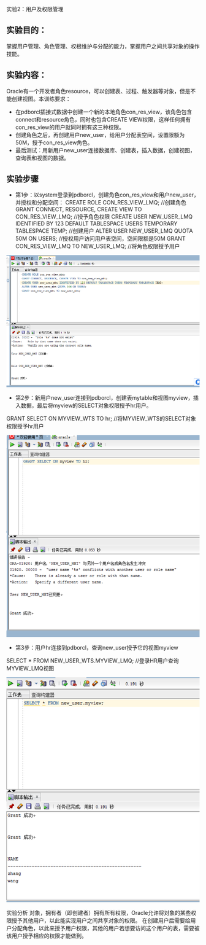
 实验2：用户及权限管理

## 实验目的：

掌握用户管理、角色管理、权根维护与分配的能力，掌握用户之间共享对象的操作技能。

## 实验内容：
Oracle有一个开发者角色resource，可以创建表、过程、触发器等对象，但是不能创建视图。本训练要求：
- 在pdborcl插接式数据中创建一个新的本地角色con_res_view，该角色包含connect和resource角色，同时也包含CREATE VIEW权限，这样任何拥有con_res_view的用户就同时拥有这三种权限。
- 创建角色之后，再创建用户new_user，给用户分配表空间，设置限额为50M，授予con_res_view角色。
- 最后测试：用新用户new_user连接数据库、创建表，插入数据，创建视图，查询表和视图的数据。

## 实验步骤



- 第1步：以system登录到pdborcl，创建角色con_res_view和用户new_user，并授权和分配空间：
CREATE ROLE CON_RES_VIEW_LMQ;   //创建角色
GRANT CONNECT, RESOURCE, CREATE VIEW TO CON_RES_VIEW_LMQ;  //授予角色权限
CREATE USER NEW_USER_LMQ IDENTIFIED BY 123 DEFAULT TABLESPACE USERS TEMPORARY TABLESPACE TEMP;	//创建用户
ALTER USER NEW_USER_LMQ QUOTA 50M ON USERS;	//授权用户访问用户表空间，空间限额是50M
GRANT CON_RES_VIEW_LMQ TO NEW_USER_LMQ;	    //将角色权限授予用户



![运行结果](https://github.com/ataoxia/oracle/blob/master/test2/1.png)


- 第2步：新用户new_user连接到pdborcl，创建表mytable和视图myview，插入数据，最后将myview的SELECT对象权限授予hr用户。

GRANT SELECT ON MYVIEW_WTS TO hr;    //将MYVIEW_WTS的SELECT对象权限授予hr用户

![运行结果](https://github.com/ataoxia/oracle/blob/master/test2/2.png)


- 第3步：用户hr连接到pdborcl，查询new_user授予它的视图myview

SELECT * FROM NEW_USER_WTS.MYVIEW_LMQ;  //登录HR用户查询MYVIEW_LMQ视图


![运行结果](https://github.com/ataoxia/oracle/blob/master/test2/3.png)

实验分析
 对象，拥有者（即创建者）拥有所有权限，Oracle允许将对象的某些权限授予其他用户，以此能实现用户之间共享对象的权限。 
在创建用户后需要给用户分配角色，以此来授予用户权限，其他的用户若想要访问这个用户的表，需要被该用户授予相应的权限才能做到。





